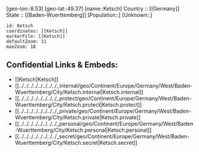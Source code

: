 ﻿---
location: [49.37,8.53] 
mapzoom: [7,12] 
mapmarker: city 
type: City
tags:
- geo/City


SpocWebEntityId: 31402
isDeleted: false
confidential: public

---
[geo-lon::8.53] 
[geo-lat::49.37] 
[name::Ketsch] 
Country :: [[Germany]]  
State :: [[Baden-Wuerttemberg]] 
[Population::] 
[Unknown::] 


```leaflet
id: Ketsch
coordinates: [[Ketsch]] 
markerFile: [[Ketsch]] 
defaultZoom: 11 
maxZoom: 18
```


## Confidential Links & Embeds: 
- [[Ketsch|Ketsch]]  
- [[../../../../../../../../_internal/geo/Continent/Europe/Germany/West/Baden-Wuerttemberg/City/Ketsch.internal|Ketsch.internal]] 
- [[../../../../../../../../_protect/geo/Continent/Europe/Germany/West/Baden-Wuerttemberg/City/Ketsch.protect|Ketsch.protect]] 
- [[../../../../../../../../_private/geo/Continent/Europe/Germany/West/Baden-Wuerttemberg/City/Ketsch.private|Ketsch.private]] 
- [[../../../../../../../../_personal/geo/Continent/Europe/Germany/West/Baden-Wuerttemberg/City/Ketsch.personal|Ketsch.personal]] 
- [[../../../../../../../../_secret/geo/Continent/Europe/Germany/West/Baden-Wuerttemberg/City/Ketsch.secret|Ketsch.secret]] 
